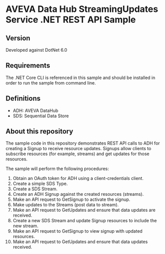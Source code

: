 # AVEVA Data Hub StreamingUpdates Service .NET REST API Sample

## Version
Developed against DotNet 6.0

## Requirements
The .NET Core CLI is referenced in this sample and should be installed in order to run the sample from command line.

## Definitions
* ADH: AVEVA DataHub
* SDS: Sequential Data Store

## About this repository

The sample code in this repository demonstrates REST API calls to ADH for creating a Signup to receive resource updates. Signups allow clients to subscribe resources (for example, streams) and get updates for those resources.

The sample will perform the following procedures:
1. Obtain an OAuth token for ADH using a client-credentials client.
2. Create a simple SDS Type.
3. Create a SDS Stream.
4. Create an ADH Signup against the created resources (streams).
5. Make an API request to GetSignup to activate the signup.
6. Make updates to the Streams (post data to stream).
7. Make an API request to GetUpdates and ensure that data updates are received.
8. Create a new SDS Stream and update Signup resources to include the new stream.
9. Make an API request to GetSignup to view signup with updated resources.
10. Make an API request to GetUpdates and ensure that data updates received.
